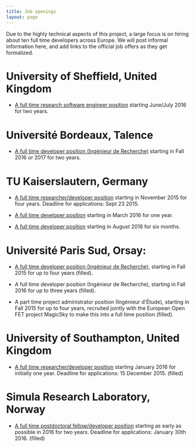 ```yaml
---
title: Job openings
layout: page
---
```


Due to the highly technical aspects of this project, a large focus is
on hiring about ten full time developers across Europe. We will post
informal information here, and add links to the official job offers as
they get formalized.

# University of Sheffield, United Kingdom

- [A full time research software engineer position](http://www.jobs.ac.uk/job/ANT812/research-software-engineer/) starting June/July 2016 for two years.

# Université Bordeaux, Talence

- [A full time developer position (Ingénieur de Recherche)](http://opendreamkit.org/2016/06/28/developer-position2-bordeaux)
  starting in Fall 2016 or 2017 for two years.

# TU Kaiserslautern, Germany

- [A full time researcher/developer position](http://opendreamkit.org/2015/07/01/developer-position-kaiserslautern)
  starting in November 2015 for four years. Deadline for applications: Sept 23 2015.

- [A full time developer position](http://opendreamkit.org/2015/07/01/developer-position2-kaiserslautern)
  starting in March 2016 for one year.

- [A full time developer position](http://opendreamkit.org/2016/05/02/developer-position3-kaiserslautern)
  starting in August 2016 for six months.

# Université Paris Sud, Orsay:

- [A full time developer position (Ingénieur de Recherche)](http://opendreamkit.org/2015/05/22/developer-position-paris-sud),
  starting in Fall 2015 for up to four years (filled).

- A full time developer position (Ingénieur de Recherche), starting
  in Fall 2016 for up to three years (filled).

- A part time project administrator position (Ingénieur d'Étude),
  starting in Fall 2015 for up to four years, recruited jointly with
  the European Open FET project MagicSky to make this into a full time
  position (filled).


# University of Southampton, United Kingdom

- [A full time researcher/developer position](https://jobs.soton.ac.uk/Vacancy.aspx?ref=657815AK)
  starting January 2016 for initially one year. Deadline for applications: 15 December 2015. (filled)


# Simula Research Laboratory, Norway

- [A full time postdoctoral fellow/developer position](http://m.finn.no/job/fulltime/ad.html?finnkode=69302480&orgId=274233842&ref=fas)
  starting as early as possible in 2016 for two years. Deadline for
  applications: January 30th 2016. (filled)
